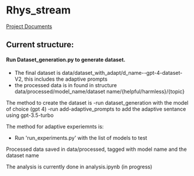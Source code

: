 # Rhys_stream

[Project Documents]([url](https://drive.google.com/drive/folders/1pM45L7s4DCD0uCrmARLyVMqja6NUgDTa)https://drive.google.com/drive/folders/1pM45L7s4DCD0uCrmARLyVMqja6NUgDTa)


##  Current structure: 
####   Run Dataset_generation.py to generate dataset.
- The final dataset is  data/dataset_with_adapt/d_name--gpt-4-dataset-V2, this includes the adaptive prompts 
- the processed data is in found in structure data/processed/model_name/dataset name/{helpful/harmless}/{topic}

The method to create the dataset is 
-run dataset_generation with the model of choice  (gpt 4) 
-run add-adaptive_prompts to add the adaptive sentance using gpt-3.5-turbo 

The method for  adaptive experiemnts is: 
- Run  'run_experiments.py' with the list of models to test 

Processed data saved in data/processed, tagged with model name and the dataset name 

The analysis is currently done in analysis.ipynb (in progress)



